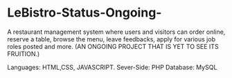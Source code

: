 # LeBistro-Status-Ongoing-
A restaurant management system where users and visitors can order online, reserve a table, browse the menu, leave feedbacks, apply for various job roles posted and more. 
(AN ONGOING PROJECT THAT IS YET TO SEE ITS FRUITION.)

Languages: HTML,CSS, JAVASCRIPT.
Sever-Side: PHP
Database: MySQL 
